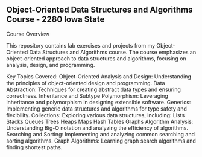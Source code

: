 ## Object-Oriented Data Structures and Algorithms Course - 2280 Iowa State

Course Overview

This repository contains lab exercises and projects from my Object-Oriented Data Structures and Algorithms course. The course emphasizes an object-oriented approach to data structures and algorithms, focusing on analysis, design, and programming.

Key Topics Covered:
Object-Oriented Analysis and Design: Understanding the principles of object-oriented design and programming.
Data Abstraction: Techniques for creating abstract data types and ensuring correctness.
Inheritance and Subtype Polymorphism: Leveraging inheritance and polymorphism in designing extensible software.
Generics: Implementing generic data structures and algorithms for type safety and flexibility.
Collections: Exploring various data structures, including:
Lists
Stacks
Queues
Trees
Heaps
Maps
Hash Tables
Graphs
Algorithm Analysis: Understanding Big-O notation and analyzing the efficiency of algorithms.
Searching and Sorting: Implementing and analyzing common searching and sorting algorithms.
Graph Algorithms: Learning graph search algorithms and finding shortest paths.
